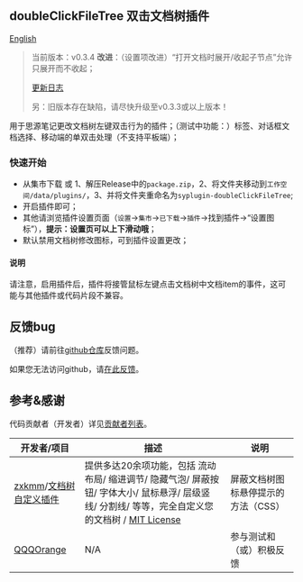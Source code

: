 ## doubleClickFileTree 双击文档树插件

[English](README.md)

> 当前版本：v0.3.4 **改进**：（设置项改进）“打开文档时展开/收起子节点”允许只展开而不收起；
>
> [更新日志](CHANGELOG.md)
>
> 另：旧版本存在缺陷，请尽快升级至v0.3.3或以上版本！

用于思源笔记更改文档树左键双击行为的插件；（测试中功能：）标签、对话框文档选择、移动端的单双击处理（不支持平板端）；

### 快速开始

- 从集市下载 或 1、解压Release中的`package.zip`，2、将文件夹移动到`工作空间/data/plugins/`，3、并将文件夹重命名为`syplugin-doubleClickFileTree`;
- 开启插件即可；
- 其他请浏览插件设置页面（`设置`→`集市`→`已下载`→`插件`→找到插件→“设置图标”），**提示：设置页可以上下滑动哦**；
- 默认禁用文档树修改图标，可到插件设置更改；

#### 说明

请注意，启用插件后，插件将接管鼠标左键点击文档树中文档item的事件，这可能与其他插件或代码片段不兼容。

## 反馈bug

（推荐）请前往[github仓库](https://github.com/OpaqueGlass/syplugin-doubleClickFileTree)反馈问题。

如果您无法访问github，请[在此反馈](https://wj.qq.com/s2/12395364/b69f/)。

## 参考&感谢

代码贡献者（开发者）详见[贡献者列表](https://github.com/OpaqueGlass/syplugin-doubleClickFileTree/graphs/contributors)。

| 开发者/项目                                                  | 描述                                                         | 说明                         |
| ------------------------------------------------------------ | ------------------------------------------------------------ | ---------------------------- |
| [zxkmm](https://github.com/zxkmm)/[文档树自定义插件](https://github.com/zxkmm/siyuan_doctree_compress) | 提供多达20余项功能，包括 流动布局/ 缩进调节/ 隐藏气泡/ 屏蔽按钮/ 字体大小/ 鼠标悬浮/ 层级竖线/ 分割线/ 等等，完全自定义您的文档树 / [MIT License](https://github.com/zxkmm/siyuan_doctree_compress#MIT-1-ov-file) | 屏蔽文档树图标悬停提示的方法（CSS） |
| [QQQOrange](https://github.com/QQQOrange) | N/A | 参与测试和（或）积极反馈 |
